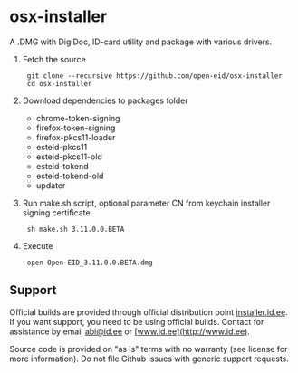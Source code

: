 osx-installer
=============

A .DMG with DigiDoc, ID-card utility and package with various drivers.

1. Fetch the source

        git clone --recursive https://github.com/open-eid/osx-installer
        cd osx-installer

2. Download dependencies to packages folder
   * chrome-token-signing
   * firefox-token-signing
   * firefox-pkcs11-loader
   * esteid-pkcs11
   * esteid-pkcs11-old
   * esteid-tokend
   * esteid-tokend-old
   * updater

3. Run make.sh script, optional parameter CN from keychain installer signing  certificate

        sh make.sh 3.11.0.0.BETA

4. Execute

        open Open-EID_3.11.0.0.BETA.dmg 

## Support
Official builds are provided through official distribution point [installer.id.ee](https://installer.id.ee). If you want support, you need to be using official builds. Contact for assistance by email [abi@id.ee](mailto:abi@id.ee) or [www.id.ee](http://www.id.ee).

Source code is provided on "as is" terms with no warranty (see license for more information). Do not file Github issues with generic support requests.
